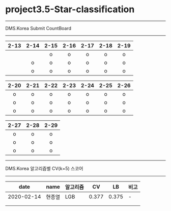 # project3.5-Star-classification

<hr />
DMS.Korea Submit CountBoard 
<hr />

| 2-13 | 2-14 | 2-15 | 2-16 | 2-17 | 2-18 | 2-19 |
|:----:|:----:|:----:|:----:|:----:|:----:|:----:|
|     |     |   o  |   o  |  o   |   o  |   o  |  
|     |   o  |   o  |   o  |  o   |   o  |   o  |
|     |   o  |   o  |   o  |  o   |   o  |   o  |

| 2-20 | 2-21 | 2-22 | 2-23 | 2-24 | 2-25 | 2-26 |
|:----:|:----:|:----:|:----:|:----:|:----:|:----:|
|   o  |   o  |   o  |   o  |  o   |   o  |   o  |
|   o  |   o  |   o  |   o  |  o   |   o  |   o  |
|   o  |   o  |   o  |   o  |  o   |   o  |   o  |

| 2-27 | 2-28 | 2-29 | 
|:----:|:----:|:----:|
|   o  |   o  |   o  |
|   o  |   o  |   o  |
|   o  |   o  |   o  |



<hr />
DMS.Korea 알고리즘별 CV(k=5) 스코어 
<hr />

| date| name | 알고리즘 | CV | LB | 비고 |
|-----|------|---------|----|-----|-----|
| 2020-02-14 | 현종열 | LGB | 0.377 | 0.375 | -|
|  |  |  |  |  |  |
|  |  |  |  |  |  |
